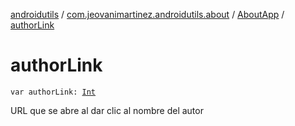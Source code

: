 [androidutils](../../index.md) / [com.jeovanimartinez.androidutils.about](../index.md) / [AboutApp](index.md) / [authorLink](./author-link.md)

# authorLink

`var authorLink: `[`Int`](https://kotlinlang.org/api/latest/jvm/stdlib/kotlin/-int/index.html)

URL que se abre al dar clic al nombre del autor

